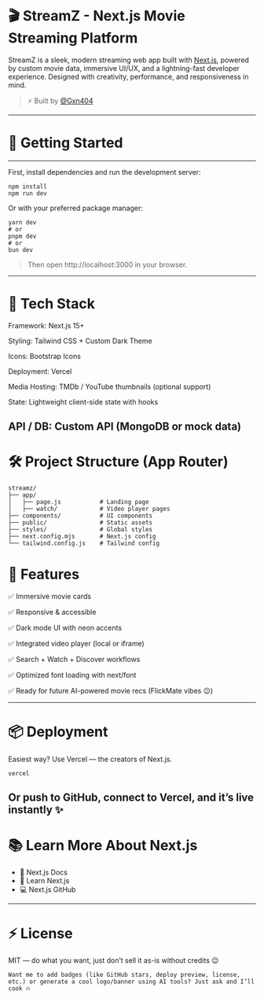 # 🎬 StreamZ - Next.js Movie Streaming Platform

StreamZ is a sleek, modern streaming web app built with [Next.js](https://nextjs.org), powered by custom movie data, immersive UI/UX, and a lightning-fast developer experience. Designed with creativity, performance, and responsiveness in mind.

> ⚡ Built by [@Gxn404](https://github.com/Gxn404)

---

# 🚀 Getting Started

---

First, install dependencies and run the development server:

```
npm install
npm run dev
```
Or with your preferred package manager:
```
yarn dev
# or
pnpm dev
# or
bun dev
```
> Then open http://localhost:3000 in your browser.
---

# 🧠 Tech Stack
Framework: Next.js 15+

Styling: Tailwind CSS + Custom Dark Theme

Icons: Bootstrap Icons

Deployment: Vercel

Media Hosting: TMDb / YouTube thumbnails (optional support)

State: Lightweight client-side state with hooks

API / DB: Custom API (MongoDB or mock data)
---
# 🛠️ Project Structure (App Router)
```
streamz/
├── app/
│   ├── page.js           # Landing page
│   ├── watch/            # Video player pages
├── components/           # UI components
├── public/               # Static assets
├── styles/               # Global styles
├── next.config.mjs       # Next.js config
└── tailwind.config.js    # Tailwind config
```
# 📸 Features
✅ Immersive movie cards

✅ Responsive & accessible

✅ Dark mode UI with neon accents

✅ Integrated video player (local or iframe)

✅ Search + Watch + Discover workflows

✅ Optimized font loading with next/font

✅ Ready for future AI-powered movie recs (FlickMate vibes 😉)

---
# 📦 Deployment
Easiest way? Use Vercel — the creators of Next.js.

```
vercel
```
Or push to GitHub, connect to Vercel, and it’s live instantly ✨
---
# 📚 Learn More About Next.js
- 📘 Next.js Docs
- 🎯 Learn Next.js
- 💻 Next.js GitHub
---
# ⚡ License
MIT — do what you want, just don’t sell it as-is without credits 😉
```
Want me to add badges (like GitHub stars, deploy preview, license, etc.) or generate a cool logo/banner using AI tools? Just ask and I’ll cook 🔥
```
